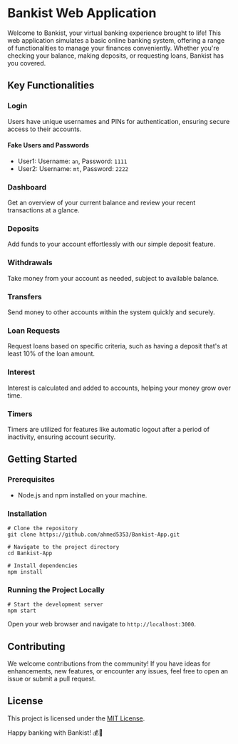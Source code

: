 # Bankist Web Application

Welcome to Bankist, your virtual banking experience brought to life! This web application simulates a basic online banking system, offering a range of functionalities to manage your finances conveniently. Whether you're checking your balance, making deposits, or requesting loans, Bankist has you covered.

## Key Functionalities

### Login
Users have unique usernames and PINs for authentication, ensuring secure access to their accounts.

#### Fake Users and Passwords
- User1: Username: `an`, Password: `1111`
- User2: Username: `mt`, Password: `2222`

### Dashboard
Get an overview of your current balance and review your recent transactions at a glance.

### Deposits
Add funds to your account effortlessly with our simple deposit feature.

### Withdrawals
Take money from your account as needed, subject to available balance.

### Transfers
Send money to other accounts within the system quickly and securely.

### Loan Requests
Request loans based on specific criteria, such as having a deposit that's at least 10% of the loan amount.

### Interest
Interest is calculated and added to accounts, helping your money grow over time.

### Timers
Timers are utilized for features like automatic logout after a period of inactivity, ensuring account security.

## Getting Started

### Prerequisites

- Node.js and npm installed on your machine.

### Installation

```shell
# Clone the repository
git clone https://github.com/ahmed5353/Bankist-App.git

# Navigate to the project directory
cd Bankist-App

# Install dependencies
npm install
```

### Running the Project Locally

```shell
# Start the development server
npm start
```

Open your web browser and navigate to `http://localhost:3000`.

## Contributing

We welcome contributions from the community! If you have ideas for enhancements, new features, or encounter any issues, feel free to open an issue or submit a pull request.

## License

This project is licensed under the [MIT License](LICENSE).

Happy banking with Bankist! 💰🏦
